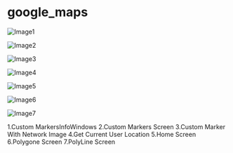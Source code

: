 # google_maps
![Image1](Image1.jpeg)

![Image2](Image2.jpeg)

![Image3](Image3.jpeg)

![Image4](Image4.jpeg)

![Image5](Image5.jpeg)

![Image6](Image6.jpeg)

![Image7](Image7.jpeg)


1.Custom MarkersInfoWindows
2.Custom Markers Screen
3.Custom Marker With Network Image
4.Get Current User Location
5.Home Screen
6.Polygone Screen
7.PolyLine Screen


